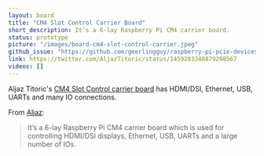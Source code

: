 ```yaml
---
layout: board
title: "CM4 Slot Control Carrier Board"
short_description: It’s a 6-lay Raspberry Pi CM4 carrier board.
status: prototype
picture: "/images/board-cm4-slot-control-carrier.jpeg"
github_issue: "https://github.com/geerlingguy/raspberry-pi-pcie-devices/issues/304"
link: https://twitter.com/AljazTitoric/status/1459283348879298567
videos: []
---
```

Aljaz Titoric's [CM4 Slot Control carrier board](https://twitter.com/AljazTitoric/status/1459283348879298567) has HDMI/DSI, Ethernet, USB, UARTs and many IO connections.

From [Aljaz](https://twitter.com/AljazTitoric):
> It’s a 6-lay Raspberry Pi CM4 carrier board which is used for controlling HDMI/DSI displays, Ethernet, USB, UARTs and a large number of IOs.
